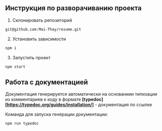 ## Инструкция по разворачиванию проекта
 1. Склонировать репозиторий
```bash
git@github.com:Mai-Thay/resume.git
```
 2. Установить зависимости 
```bash
npm i
```
3. Запустить проект
```bash
npm start
```

## Работа с документацией

Докумeнтация генерируется автоматически на основаниии типизации из комментариев к коду в формате **[typedoc][https://typedoc.org/guides/installation/]** - документация по ссылке

Команда для запуска генерации документации:
```bash
npm run typedoc
```

